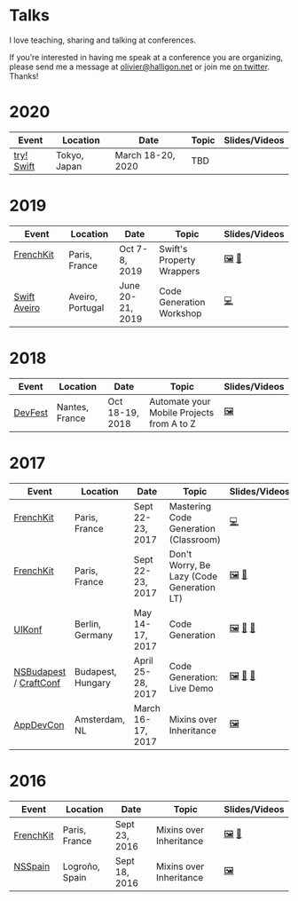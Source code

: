 # Talks

I love teaching, sharing and talking at conferences.

If you’re interested in having me speak at a conference you are organizing, please send me a message at <olivier@halligon.net> or join me [on twitter](https://twitter.com/aligatr). Thanks!

# 2020

| Event                              | Location          | Date              | Topic                       | Slides/Videos     |
|------------------------------------|-------------------|-------------------|-----------------------------|------------------
| [try! Swift][11e]                   | Tokyo, Japan      | March 18-20, 2020 | TBD                         |  |

# 2019

| Event                              | Location          | Date              | Topic                       | Slides/Videos     |
|------------------------------------|-------------------|-------------------|-----------------------------|-------------------|
| [FrenchKit][2e]                    | Paris, France     | Oct 7-8, 2019     | Swift's Property Wrappers   | [🖼][10s] [🎥][10v] |
| [Swift Aveiro][9e]                | Aveiro, Portugal  | June 20-21, 2019  | Code Generation Workshop    | [💻][9r] |


# 2018

| Event                              | Location          | Date              | Topic                       | Slides/Videos     |
|------------------------------------|-------------------|-------------------|-----------------------------|-------------------|
| [DevFest][8e]                      | Nantes, France    | Oct 18-19, 2018   | Automate your Mobile Projects from A to Z | [🖼][8s] |

# 2017

| Event                              | Location          | Date              | Topic                       | Slides/Videos     |
|------------------------------------|-------------------|-------------------|-----------------------------|-------------------|
| [FrenchKit][2e]                    | Paris, France     | Sept 22-23, 2017  | Mastering Code Generation (Classroom) | [💻][7c] |
| [FrenchKit][2e]                    | Paris, France     | Sept 22-23, 2017  | Don't Worry, Be Lazy (Code Generation LT)   | [🖼][6s] [🎥][6v] |
| [UIKonf][5e]                       | Berlin, Germany   | May 14-17, 2017   | Code Generation             | [🖼][5s] [🎥][5v] [📑][5c] |
| [NSBudapest][4e] / [CraftConf][4f] | Budapest, Hungary | April 25-28, 2017 | Code Generation: Live Demo  | [🖼][4s] [🎥][4v] [📑][4c] |
| [AppDevCon][3e]                    | Amsterdam, NL     | March 16-17, 2017 | Mixins over Inheritance     | [🖼][3s]          |

# 2016

| Event                              | Location          | Date              | Topic                       | Slides/Videos     |
|------------------------------------|-------------------|-------------------|-----------------------------|-------------------|
| [FrenchKit][2e]                    | Paris, France     | Sept 23, 2016     | Mixins over Inheritance     | [🖼][2s] [🎥][2v] |
| [NSSpain][1e]                      | Logroño, Spain    | Sept 18, 2016     | Mixins over Inheritance     | [🖼][1s]          |


[1e]: http://2016.nsspain.com
[1s]: https://speakerdeck.com/alisoftware/mixins-over-inheritance

[2e]: http://frenchkit.fr
[2s]: https://speakerdeck.com/alisoftware/mixins-over-inheritance-frenchkit-16
[2v]: https://youtu.be/BSn4jlunn4I

[3e]: http://appdevcon.nl
[3s]: https://speakerdeck.com/alisoftware/mixins-over-inheritance-appdevcon-17

[4e]: https://www.meetup.com/NSBudapest/events/238405994/
[4f]: https://craft-conf.com
[4s]: https://speakerdeck.com/alisoftware/code-generation-in-swift-live-demo-nsbudapest-04-dot-2017
[4v]: http://www.ustream.tv/recorded/103135632
[4c]: https://github.com/AliSoftware/CodeGenDemo

[5e]: http://www.uikonf.com
[5s]: https://speakerdeck.com/alisoftware/code-generation-in-swift-uikonf-17
[5c]: https://gist.github.com/AliSoftware/c2e1bf8c7fb0f5e742609c9516780123
[5v]: https://youtu.be/x_viZfIe8tY

[6s]: https://speakerdeck.com/alisoftware/dont-worry-be-lazy-swiftgen-sourcery-and-gyro
[6v]: https://youtu.be/3i1k6H2jzVQ

[7c]: https://github.com/FrenchKit/Mastering-code-generation-Classroom

[8e]: https://devfest2018-site.firebaseapp.com
[8s]: https://speakerdeck.com/alisoftware/automate-your-mobile-projects-from-a-to-z

[9e]: http://swiftaveiro.xyz
[9r]: https://github.com/AliSoftware/CodeGen-Workshop

[10s]: https://speakerdeck.com/alisoftware/and-thats-a-wrap
[10v]: https://youtu.be/cw95S8gwkEU

[11e]: https://www.tryswift.co/events/2020/tokyo/en/
